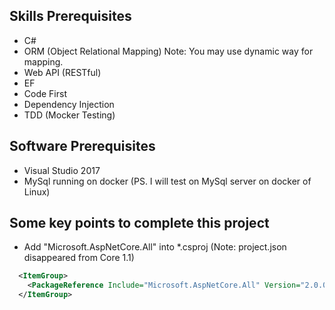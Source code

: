 ## Skills Prerequisites

- C#
- ORM (Object Relational Mapping) Note: You may use dynamic way for mapping.
- Web API (RESTful)
- EF
- Code First
- Dependency Injection
- TDD (Mocker Testing)


## Software Prerequisites
- Visual Studio 2017
- MySql running on docker (PS. I will test on MySql server on docker of Linux)


## Some key points to complete this project
- Add "Microsoft.AspNetCore.All" into *.csproj (Note: project.json disappeared from Core 1.1)

```xml
  <ItemGroup>
    <PackageReference Include="Microsoft.AspNetCore.All" Version="2.0.0" />
  </ItemGroup>
```